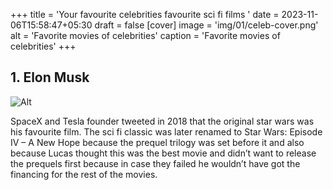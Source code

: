 +++
title = 'Your favourite celebrities favourite sci fi films '
date = 2023-11-06T15:58:47+05:30
draft = false
[cover]
    image = 'img/01/celeb-cover.png'
    alt = 'Favorite movies of celebrities'
    caption = 'Favorite movies of celebrities'
+++


## 1. Elon Musk  

![Alt](img/01/01musk10.png)  

SpaceX and Tesla founder tweeted in 2018 that the original star wars was his favourite film. The sci fi classic was later renamed to Star Wars: Episode IV – A New Hope because the prequel trilogy was set before it and also because Lucas thought this was the best movie and didn’t want to release the prequels first because in case they failed he wouldn’t have got the financing for the rest of the movies.  

